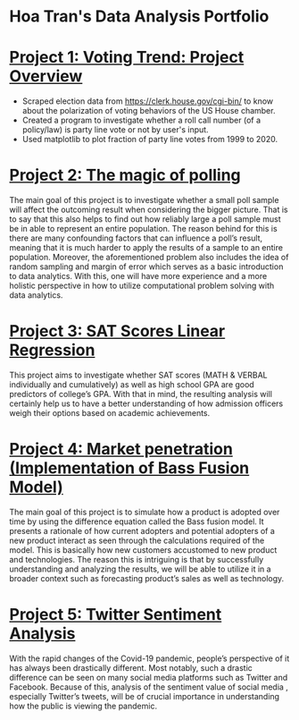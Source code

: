 # Hoa Tran's Data Analysis Portfolio

# [Project 1: Voting Trend: Project Overview](https://github.com/HoaTran2003/Project-_1_Voting_Trend)
* Scraped election data from https://clerk.house.gov/cgi-bin/ to know about the polarization of voting behaviors of  the US House chamber.
* Created a program to investigate whether a roll call number (of a policy/law) is party line vote or not by user's input. 
* Used matplotlib to plot fraction of party line votes from 1999 to 2020.

# [Project 2: The magic of polling](https://github.com/HoaTran2003/Project_2_Polling_Results_Analysis)
The main goal of this project is to investigate whether a small poll sample will affect the outcoming result when considering the bigger picture. That is to say that this also helps to find out how reliably large a poll sample must be in able to represent an entire population. The reason behind for this is there are many confounding factors that can influence a poll’s result, meaning that it is much harder to apply the results of a sample to an entire population. Moreover, the aforementioned problem also includes the idea of random sampling and margin of error which serves as a basic introduction to data analytics. With this, one will have more experience and a more holistic perspective in how to utilize computational problem solving with data analytics. 

# [Project 3: SAT Scores Linear Regression](https://github.com/HoaTran2003/Project_3_Sat_Scores) 
This project aims to investigate whether SAT scores (MATH & VERBAL individually and cumulatively) as well as high school GPA are good predictors of college’s GPA. With that in mind, the resulting analysis will certainly help us to have a better understanding of how admission officers  weigh their options based on academic achievements. 

# [Project 4: Market penetration (Implementation of Bass Fusion Model)](https://github.com/HoaTran2003/Project_4_Market_Pen) 
The main goal of this project is to simulate how a product is adopted over time by using the difference equation called the Bass fusion model. It presents a rationale of how current adopters and potential adopters of a new product interact as seen through the calculations required of the model. This is basically how new customers accustomed to new product and technologies. The reason this is intriguing is that by successfully understanding and analyzing the results, we will be able to utilize it in a broader context such as forecasting product’s sales as well as technology. 

# [Project 5: Twitter Sentiment Analysis](https://github.com/HoaTran2003/Project_5_Twitter/blob/main/README.md)
With the rapid changes of the Covid-19 pandemic, people’s perspective of it has always been drastically different. Most notably, such a drastic difference can be seen on many social media platforms such as Twitter and Facebook. Because of this, analysis of the sentiment value of social media , especially Twitter’s tweets, will be of crucial importance in understanding how the public is viewing the pandemic. 
